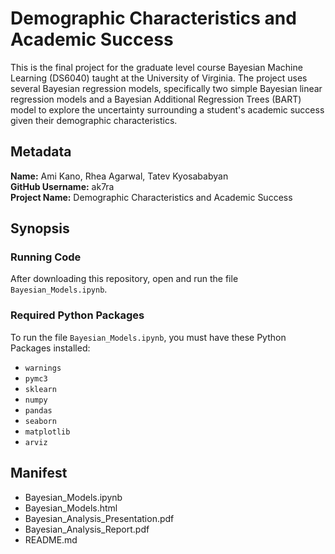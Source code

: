 # Demographic Characteristics and Academic Success

This is the final project for the graduate level course Bayesian Machine Learning (DS6040) taught at the University of Virginia. The project uses several Bayesian regression models, specifically two simple Bayesian linear regression models and a Bayesian Additional Regression Trees (BART) model to explore the uncertainty surrounding a student's academic success given their demographic characteristics.

## Metadata
**Name:** Ami Kano, Rhea Agarwal, Tatev Kyosababyan <br />
**GitHub Username:** ak7ra <br />
**Project Name:** Demographic Characteristics and Academic Success

## Synopsis

### Running Code

After downloading this repository, open and run the file `Bayesian_Models.ipynb`.

### Required Python Packages

To run the file `Bayesian_Models.ipynb`, you must have these Python Packages installed:

* `warnings`
* `pymc3`
* `sklearn`
* `numpy`
* `pandas`
* `seaborn`
* `matplotlib`
* `arviz`

## Manifest

* Bayesian_Models.ipynb
* Bayesian_Models.html
* Bayesian_Analysis_Presentation.pdf
* Bayesian_Analysis_Report.pdf
* README.md
